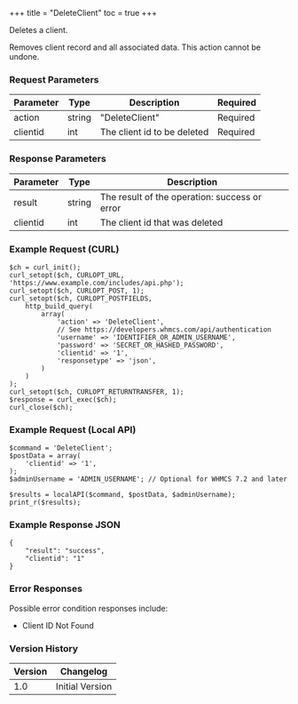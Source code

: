 +++
title = "DeleteClient"
toc = true
+++

Deletes a client.

Removes client record and all associated data. This action cannot be undone.

### Request Parameters

| Parameter | Type | Description | Required |
| --------- | ---- | ----------- | -------- |
| action | string | "DeleteClient" | Required |
| clientid | int | The client id to be deleted | Required |

### Response Parameters

| Parameter | Type | Description |
| --------- | ---- | ----------- |
| result | string | The result of the operation: success or error |
| clientid | int | The client id that was deleted |


### Example Request (CURL)

```
$ch = curl_init();
curl_setopt($ch, CURLOPT_URL, 'https://www.example.com/includes/api.php');
curl_setopt($ch, CURLOPT_POST, 1);
curl_setopt($ch, CURLOPT_POSTFIELDS,
    http_build_query(
        array(
            'action' => 'DeleteClient',
            // See https://developers.whmcs.com/api/authentication
            'username' => 'IDENTIFIER_OR_ADMIN_USERNAME',
            'password' => 'SECRET_OR_HASHED_PASSWORD',
            'clientid' => '1',
            'responsetype' => 'json',
        )
    )
);
curl_setopt($ch, CURLOPT_RETURNTRANSFER, 1);
$response = curl_exec($ch);
curl_close($ch);
```


### Example Request (Local API)

```
$command = 'DeleteClient';
$postData = array(
    'clientid' => '1',
);
$adminUsername = 'ADMIN_USERNAME'; // Optional for WHMCS 7.2 and later

$results = localAPI($command, $postData, $adminUsername);
print_r($results);
```


### Example Response JSON

```
{
    "result": "success",
    "clientid": "1"
}
```


### Error Responses

Possible error condition responses include:

* Client ID Not Found


### Version History

| Version | Changelog |
| ------- | --------- |
| 1.0 | Initial Version |
